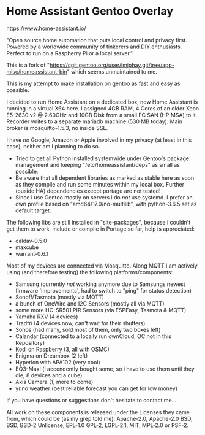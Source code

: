 Home Assistant Gentoo Overlay
=============================

https://www.home-assistant.io/

"Open source home automation that puts local control and privacy first. Powered by a worldwide community of tinkerers and DIY enthusiasts. Perfect to run on a Raspberry Pi or a local server."

This is a fork of "https://cgit.gentoo.org/user/lmiphay.git/tree/app-misc/homeassistant-bin" which seems unmaintained to me.

This is my attempt to make installation on gentoo as fast and easy as possible.

I decided to run Home Assistant on a dedicated box, now Home Assistant is running in a virtual X64 here. I assigned 4GB RAM, 4 Cores of an older Xeon E5-2630 v2 @ 2.60GHz and 10GB Disk from a small FC SAN (HP MSA) to it. Recorder writes to a separate mariadb machine (530 MB today). Main broker is mosquitto-1.5.3, no inside SSL.

I have _no_ Google, Amazon or Apple involved in my privacy (at least in this case), neither am I planning to do so.

* Tried to get all Python installed systemwide under Gentoo's package management and keeping "/etc/homeassistant/deps" as small as possible.
* Be aware that all dependent libraries as marked as stable here as soon as they compile and run some minutes within my local box. Further (ouside HA) dependencies execpt portage are not tested!
* Since i use Gentoo mostly on servers i do _not_ use systemd. I prefer an own profile based on "amd64/17.0/no-multilib", with python-3.6.5 set as default target.

The following libs are still installed in "site-packages", because i couldn't get them to work, include or compile in Portage so far, help is appreciated:
* caldav-0.5.0
* maxcube
* warrant-0.6.1

Most of my devices are connected via Mosquitto. Along MQTT i am actively using (and therefore testing) the following platforms/components:
* Samsung (currently _not_ working anymore due to Samsungs newest firmware 'improvements', had to switch to "ping" for status detection)
* Sonoff/Tasmota (mostly via MQTT)
* a bunch of OneWire and I2C Sensors (mostly all via MQTT)
* some more HC-SR501 PIR Sensors (via ESPEasy, Tasmota & MQTT)
* Yamaha RXV (4 devices)
* Tradfri (4 devices now, can't wait for their shutters)
* Sonos (had many, sold most of them, only two boxes left)
* Calandar (connected to a locally run ownCloud, OC not in this Repository)
* Kodi on Raspberry (3, all with OSMC)
* Enigma on Dreambox (2 left)
* Hyperion with APA102 (very cool)
* EQ3-Max! (i accendently bought some, so i have to use them until they die, 8 devices and a cube)
* Axis Camera (1, more to come)
* yr.no weather (best reliable forecast you can get for low money)

If you have questions or suggestions don't hesitate to contact me...

All work on these components is released under the Licenses they came from, which could be (as my grep told me): Apache-2.0, Apache-2.0 BSD, BSD, BSD-2 Unlicense, EPL-1.0 GPL-2, LGPL-2.1, MIT, MPL-2.0 or PSF-2.
